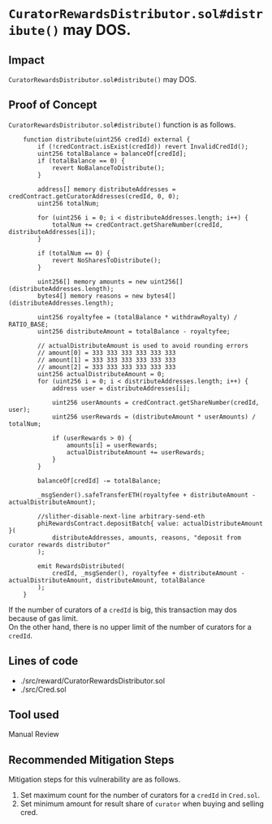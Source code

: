 # `CuratorRewardsDistributor.sol#distribute()` may DOS.
## Impact
`CuratorRewardsDistributor.sol#distribute()` may DOS.

## Proof of Concept
`CuratorRewardsDistributor.sol#distribute()` function is as follows.
```
    function distribute(uint256 credId) external {
        if (!credContract.isExist(credId)) revert InvalidCredId();
        uint256 totalBalance = balanceOf[credId];
        if (totalBalance == 0) {
            revert NoBalanceToDistribute();
        }

        address[] memory distributeAddresses = credContract.getCuratorAddresses(credId, 0, 0);
        uint256 totalNum;

        for (uint256 i = 0; i < distributeAddresses.length; i++) {
            totalNum += credContract.getShareNumber(credId, distributeAddresses[i]);
        }

        if (totalNum == 0) {
            revert NoSharesToDistribute();
        }

        uint256[] memory amounts = new uint256[](distributeAddresses.length);
        bytes4[] memory reasons = new bytes4[](distributeAddresses.length);

        uint256 royaltyfee = (totalBalance * withdrawRoyalty) / RATIO_BASE;
        uint256 distributeAmount = totalBalance - royaltyfee;

        // actualDistributeAmount is used to avoid rounding errors
        // amount[0] = 333 333 333 333 333 333
        // amount[1] = 333 333 333 333 333 333
        // amount[2] = 333 333 333 333 333 333
        uint256 actualDistributeAmount = 0;
        for (uint256 i = 0; i < distributeAddresses.length; i++) {
            address user = distributeAddresses[i];

            uint256 userAmounts = credContract.getShareNumber(credId, user);
            uint256 userRewards = (distributeAmount * userAmounts) / totalNum;

            if (userRewards > 0) {
                amounts[i] = userRewards;
                actualDistributeAmount += userRewards;
            }
        }

        balanceOf[credId] -= totalBalance;

        _msgSender().safeTransferETH(royaltyfee + distributeAmount - actualDistributeAmount);

        //slither-disable-next-line arbitrary-send-eth
        phiRewardsContract.depositBatch{ value: actualDistributeAmount }(
            distributeAddresses, amounts, reasons, "deposit from curator rewards distributor"
        );

        emit RewardsDistributed(
            credId, _msgSender(), royaltyfee + distributeAmount - actualDistributeAmount, distributeAmount, totalBalance
        );
    }
```
If the number of curators of a `credId` is big, this transaction may dos because of gas limit.    
On the other hand, there is no upper limit of the number of curators for a `credId`.   

## Lines of code
- ./src/reward/CuratorRewardsDistributor.sol
- ./src/Cred.sol

## Tool used
Manual Review

## Recommended Mitigation Steps
Mitigation steps for this vulnerability are as follows.
1. Set maximum count for the number of curators for a `credId` in `Cred.sol`.
2. Set minimum amount for result share of `curator` when buying and selling cred.

